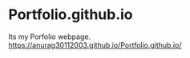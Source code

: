 # Portfolio.github.io

Its my Porfolio webpage.
https://anurag30112003.github.io/Portfolio.github.io/
